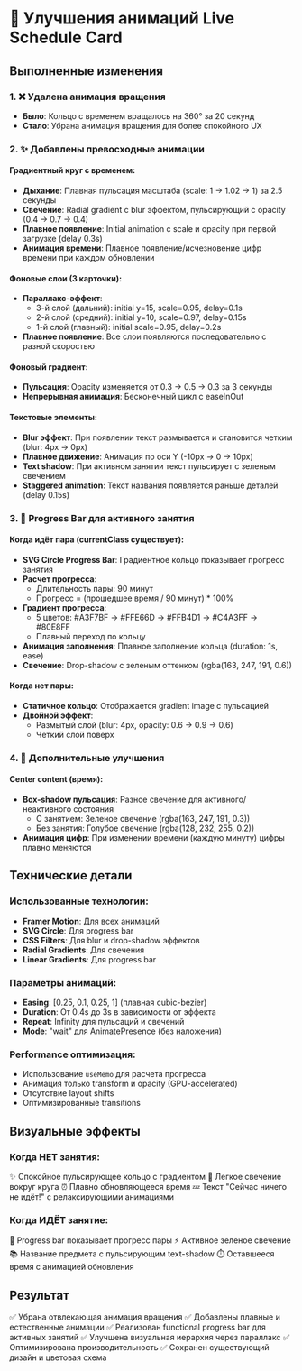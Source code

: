 # 🎨 Улучшения анимаций Live Schedule Card

## Выполненные изменения

### 1. ❌ Удалена анимация вращения
- **Было**: Кольцо с временем вращалось на 360° за 20 секунд
- **Стало**: Убрана анимация вращения для более спокойного UX

### 2. ✨ Добавлены превосходные анимации

#### Градиентный круг с временем:
- **Дыхание**: Плавная пульсация масштаба (scale: 1 → 1.02 → 1) за 2.5 секунды
- **Свечение**: Radial gradient с blur эффектом, пульсирующий с opacity (0.4 → 0.7 → 0.4)
- **Плавное появление**: Initial animation с scale и opacity при первой загрузке (delay 0.3s)
- **Анимация времени**: Плавное появление/исчезновение цифр времени при каждом обновлении

#### Фоновые слои (3 карточки):
- **Параллакс-эффект**: 
  - 3-й слой (дальний): initial y=15, scale=0.95, delay=0.1s
  - 2-й слой (средний): initial y=10, scale=0.97, delay=0.15s  
  - 1-й слой (главный): initial scale=0.95, delay=0.2s
- **Плавное появление**: Все слои появляются последовательно с разной скоростью

#### Фоновый градиент:
- **Пульсация**: Opacity изменяется от 0.3 → 0.5 → 0.3 за 3 секунды
- **Непрерывная анимация**: Бесконечный цикл с easeInOut

#### Текстовые элементы:
- **Blur эффект**: При появлении текст размывается и становится четким (blur: 4px → 0px)
- **Плавное движение**: Анимация по оси Y (-10px → 0 → 10px)
- **Text shadow**: При активном занятии текст пульсирует с зеленым свечением
- **Staggered animation**: Текст названия появляется раньше деталей (delay 0.15s)

### 3. 🎯 Progress Bar для активного занятия

#### Когда идёт пара (currentClass существует):
- **SVG Circle Progress Bar**: Градиентное кольцо показывает прогресс занятия
- **Расчет прогресса**: 
  - Длительность пары: 90 минут
  - Прогресс = (прошедшее время / 90 минут) * 100%
- **Градиент прогресса**: 
  - 5 цветов: #A3F7BF → #FFE66D → #FFB4D1 → #C4A3FF → #80E8FF
  - Плавный переход по кольцу
- **Анимация заполнения**: Плавное заполнение кольца (duration: 1s, ease)
- **Свечение**: Drop-shadow с зеленым оттенком (rgba(163, 247, 191, 0.6))

#### Когда нет пары:
- **Статичное кольцо**: Отображается gradient image с пульсацией
- **Двойной эффект**: 
  - Размытый слой (blur: 4px, opacity: 0.6 → 0.9 → 0.6)
  - Четкий слой поверх

### 4. 💫 Дополнительные улучшения

#### Center content (время):
- **Box-shadow пульсация**: Разное свечение для активного/неактивного состояния
  - С занятием: Зеленое свечение (rgba(163, 247, 191, 0.3))
  - Без занятия: Голубое свечение (rgba(128, 232, 255, 0.2))
- **Анимация цифр**: При изменении времени (каждую минуту) цифры плавно меняются

## Технические детали

### Использованные технологии:
- **Framer Motion**: Для всех анимаций
- **SVG Circle**: Для progress bar
- **CSS Filters**: Для blur и drop-shadow эффектов
- **Radial Gradients**: Для свечения
- **Linear Gradients**: Для progress bar

### Параметры анимаций:
- **Easing**: [0.25, 0.1, 0.25, 1] (плавная cubic-bezier)
- **Duration**: От 0.4s до 3s в зависимости от эффекта
- **Repeat**: Infinity для пульсаций и свечений
- **Mode**: "wait" для AnimatePresence (без наложения)

### Performance оптимизация:
- Использование `useMemo` для расчета прогресса
- Анимация только transform и opacity (GPU-accelerated)
- Отсутствие layout shifts
- Оптимизированные transitions

## Визуальные эффекты

### Когда НЕТ занятия:
✨ Спокойное пульсирующее кольцо с градиентом
🌟 Легкое свечение вокруг круга
⏰ Плавно обновляющееся время
💤 Текст "Сейчас ничего не идёт!" с релаксирующими анимациями

### Когда ИДЁТ занятие:
🎯 Progress bar показывает прогресс пары
⚡ Активное зеленое свечение
📚 Название предмета с пульсирующим text-shadow
⏱️ Оставшееся время с анимацией обновления

## Результат

✅ Убрана отвлекающая анимация вращения
✅ Добавлены плавные и естественные анимации
✅ Реализован functional progress bar для активных занятий
✅ Улучшена визуальная иерархия через параллакс
✅ Оптимизирована производительность
✅ Сохранен существующий дизайн и цветовая схема
